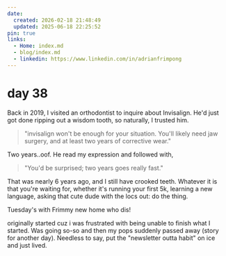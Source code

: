 ```yaml
---
date:
  created: 2026-02-18 21:48:49
  updated: 2025-06-18 22:25:52
pin: true
links:
  - Home: index.md
  - blog/index.md
  - linkedin: https://www.linkedin.com/in/adrianfrimpong
---
```


# day 38

Back in 2019, I visited an orthodontist to inquire about Invisalign. He'd just got done ripping out a wisdom tooth, so naturally, I trusted him.
<!-- more -->
> "invisalign won't be enough for your situation. You'll likely need jaw surgery, and at least two years of corrective wear."

Two years..oof. He read my expression and followed with,

> "You'd be surprised; two years goes really fast."

That was nearly 6 years ago, and I still have crooked teeth. Whatever it is that you're waiting for, whether it's running your first 5k, learning a new language, asking that cute dude with the locs out: do the thing.

Tuesday's with Frimmy new home who dis!

originally started cuz i was frustrated with being unable to finish what I started. Was going so-so and then my pops suddenly passed away (story for another day). Needless to say, put the "newsletter outta habit" on ice and just lived.
